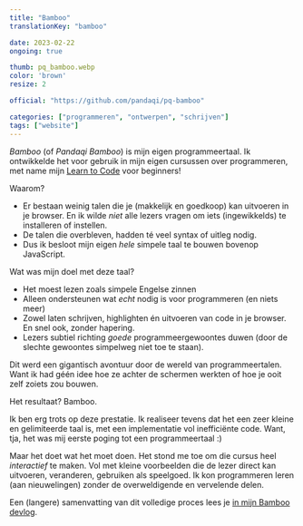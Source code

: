 ```yaml
---
title: "Bamboo"
translationKey: "bamboo"

date: 2023-02-22
ongoing: true

thumb: pq_bamboo.webp
color: 'brown'
resize: 2

official: "https://github.com/pandaqi/pq-bamboo"

categories: ["programmeren", "ontwerpen", "schrijven"]
tags: ["website"]
---
```


_Bamboo_ (of _Pandaqi Bamboo_) is mijn eigen programmeertaal. Ik ontwikkelde het voor gebruik in mijn eigen cursussen over programmeren, met name mijn [Learn to Code](https://pandaqi.com/tutorials/programming/learn-to-code/) voor beginners!

Waarom?

* Er bestaan weinig talen die je (makkelijk en goedkoop) kan uitvoeren in je browser. En ik wilde _niet_ alle lezers vragen om iets (ingewikkelds) te installeren of instellen.
* De talen die overbleven, hadden té veel syntax of uitleg nodig.
* Dus ik besloot mijn eigen _hele_ simpele taal te bouwen bovenop JavaScript.

Wat was mijn doel met deze taal?

* Het moest lezen zoals simpele Engelse zinnen
* Alleen ondersteunen wat _echt_ nodig is voor programmeren (en niets meer)
* Zowel laten schrijven, highlighten én uitvoeren van code in je browser. En snel ook, zonder hapering.
* Lezers subtiel richting _goede_ programmeergewoontes duwen (door de slechte gewoontes simpelweg niet toe te staan).

Dit werd een gigantisch avontuur door de wereld van programmeertalen. Want ik had géén idee hoe ze achter de schermen werkten of hoe je ooit zelf zoiets zou bouwen.

Het resultaat? Bamboo.

Ik ben erg trots op deze prestatie. Ik realiseer tevens dat het een zeer kleine en gelimiteerde taal is, met een implementatie vol inefficiënte code. Want, tja, het was mij eerste poging tot een programmeertaal :)

Maar het doet wat het moet doen. Het stond me toe om die cursus heel _interactief_ te maken. Vol met kleine voorbeelden die de lezer direct kan uitvoeren, veranderen, gebruiken als speelgoed. Ik kon programmeren leren (aan nieuwelingen) zonder de overweldigende en vervelende delen.

Een (langere) samenvatting van dit volledige proces lees je [in mijn Bamboo devlog](https://pandaqi.com/blog/news-and-updates/bamboo-my-own-coding-language/).
